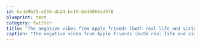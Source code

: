 ```yaml
---
id: bcde9b25-e256-4b24-bcf8-6dd60b5ed5f8
blueprint: text
category: twitter
title: "The negative vibes from Apple friends (both real life and virtual) is unlike anything I've seen in a long time. So weird."
caption: "The negative vibes from Apple friends (both real life and virtual) is unlike anything I've seen in a long time. So weird."
---
```

